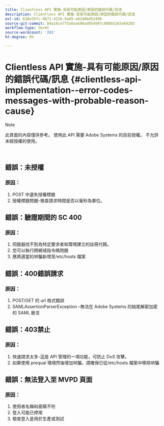 ```yaml
---
title: Clientless API 實施-具有可能原因/原因的錯誤代碼/訊息
description: Clientless API 實施-具有可能原因/原因的錯誤代碼/訊息
exl-id: 616e35fc-9b72-422b-9a05-e6248bd52490
source-git-commit: 84a16ce775a0aab96ad954997c008b5265e69283
workflow-type: tm+mt
source-wordcount: '201'
ht-degree: 0%

---
```


# Clientless API 實施-具有可能原因/原因的錯誤代碼/訊息 {#clientless-api-implementation--error-codes-messages-with-probable-reason-cause}

>[!NOTE]
>
>此頁面的內容僅供參考。 使用此 API 需要 Adobe Systems 的目前授權。 不允許未經授權的使用。

</br>


## 錯誤：未授權

### 原因：

1. POST 中遺失授權標題
1. 授權標題問題-檢查請求時間是否以毫秒為單位。

## 錯誤：驗證期間的 SC 400

### 原因：

1. 伺服器找不到為特定要求者和環境建立的註冊代碼。
1. 您可以執行跨網域指令碼問題
1. 應將適當的哄騙新增至/etc/hosts 檔案

## 錯誤：400錯誤請求

### 原因：

1. POST/GET 的 url 格式錯誤
1. SAMLAssertionParserException –無法在 Adobe Systems 的結尾解密加密的 SAML 斷言

## 錯誤：403禁止

### 原因：

1. 快速請求太多-這是 API 管理的一項功能，可防止 DoS 攻擊。
2. 如果使用 prequal 環境然後增加哄騙，請確保已從/etc/hosts 檔案中移除哄騙

## 錯誤：無法登入至 MVPD 頁面

### 原因：

1. 使用者名稱和密碼不符
2. 登入可能已停用
3. 檢查登入是用於生產或測試


<!--

## Related Information

- [Clientless API Reference](/help/authentication/rest-api-reference.md)

-->
